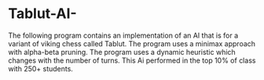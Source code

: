 # Tablut-AI-
The following program contains an implementation of an AI that is for a variant of viking chess called Tablut. The program uses a minimax approach with alpha-beta pruning. The program uses a dynamic heuristic which changes with the number of turns. This Ai performed in the top 10% of class with 250+ students.
